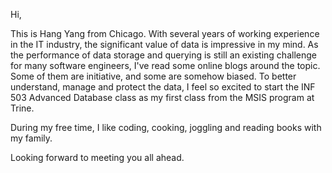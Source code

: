 Hi, 

This is Hang Yang from Chicago. With several years of working experience in the IT industry, the significant value of data is impressive in my mind. As the performance of data storage and querying is still an existing challenge for many software engineers, I've read some online blogs around the topic. Some of them are initiative, and some are somehow biased. To better understand, manage and protect the data, I feel so excited to start the INF 503 Advanced Database class as my first class from the MSIS program at Trine. 

During my free time, I like coding, cooking, joggling and reading books with my family. 

Looking forward to meeting you all ahead.
